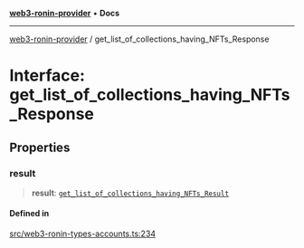 [**web3-ronin-provider**](../README.md) • **Docs**

***

[web3-ronin-provider](../globals.md) / get\_list\_of\_collections\_having\_NFTs\_Response

# Interface: get\_list\_of\_collections\_having\_NFTs\_Response

## Properties

### result

> **result**: [`get_list_of_collections_having_NFTs_Result`](get_list_of_collections_having_NFTs_Result.md)

#### Defined in

[src/web3-ronin-types-accounts.ts:234](https://github.com/chuacw/web3-ronin-provider/blob/4a3e9d183c6bab0e7301d6bb6cb7346d9988c1ec/src/web3-ronin-types-accounts.ts#L234)
